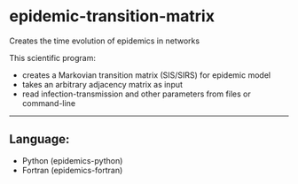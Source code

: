 # epidemic-transition-matrix
Creates the time evolution of epidemics in networks

This scientific program:

* creates a Markovian transition matrix (SIS/SIRS) for epidemic model
* takes an arbitrary adjacency matrix as input
* read infection-transmission and other parameters from files or command-line

---

Language:
---------

* Python  (epidemics-python)
* Fortran (epidemics-fortran)
 


